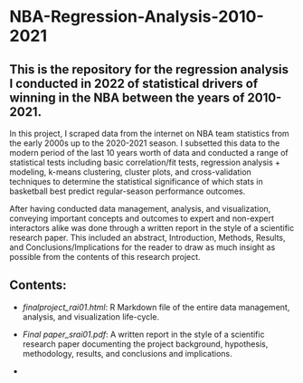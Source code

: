 # NBA-Regression-Analysis-2010-2021
## This is the repository for the regression analysis I conducted in 2022 of statistical drivers of winning in the NBA between the years of 2010-2021.

In this project, I scraped data from the internet on NBA team statistics from the early 2000s up to the 2020-2021 season. I subsetted this data to the modern period of the last 10 years worth of data and conducted a range of statistical tests including basic correlation/fit tests, regression analysis + modeling, k-means clustering, cluster plots, and cross-validation techniques to determine the statistical significance of which stats in basketball best predict regular-season performance outcomes.

After having conducted data management, analysis, and visualization, conveying important concepts and outcomes to expert and non-expert interactors alike was done through a written report in the style of a scientific research paper. This included an abstract, Introduction, Methods, Results, and Conclusions/Implications for the reader to draw as much insight as possible from the contents of this research project.

## Contents:
- *finalproject_rai01.html*: R Markdown file of the entire data management, analysis, and visualization life-cycle.

- *Final paper_srai01.pdf*: A written report in the style of a scientific research paper documenting the project background, hypothesis, methodology, results, and conclusions and implications.

- 
